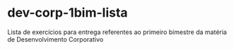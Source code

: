 # dev-corp-1bim-lista
Lista de exercícios para entrega referentes ao primeiro bimestre da matéria de Desenvolvimento Corporativo
